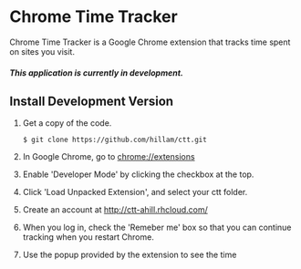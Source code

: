 # Chrome Time Tracker
Chrome Time Tracker is a Google Chrome extension that
tracks time spent on sites you visit.

#### **_This application is currently in development._**

## Install Development Version
1. 	Get a copy of the code.
	```
	$ git clone https://github.com/hillam/ctt.git
	```

2. 	In Google Chrome, go to
	[chrome://extensions](chrome://extensions/)

3. 	Enable 'Developer Mode' by clicking the checkbox at the
	top.

4. 	Click 'Load Unpacked Extension', and select your ctt
	folder.

5. 	Create an account at http://ctt-ahill.rhcloud.com/

6. 	When you log in, check the 'Remeber me' box so that you
 	can continue tracking when you restart Chrome.

7. 	Use the popup provided by the extension to see the time
